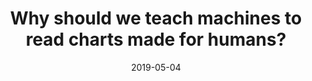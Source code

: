 ---
title: 'Why should we teach machines to read charts made for humans?'
collection: publications
permalink: /publication/2019-why-should-we
excerpt: ''
date: 2019-05-04
venue: 'CHI Human-Centered Machine Learning Perspectives Workshop'
paperurl: 'https://vgc.poly.edu/~jhenrique/files/chi2019_workshop_ML_Evaluate_Vis.pdf'
authors: 'Ono, J. P., Hong, R. S., Silva, C. T., Freire, J.'
---